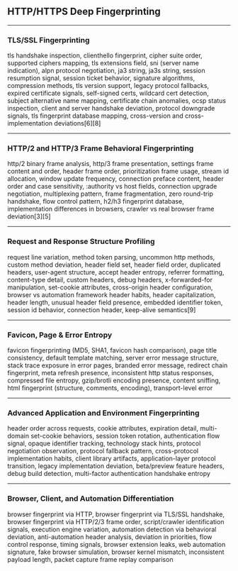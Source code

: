 ## HTTP/HTTPS Deep Fingerprinting

***

### TLS/SSL Fingerprinting

tls handshake inspection, clienthello fingerprint, cipher suite order, supported ciphers mapping, tls extensions field, sni (server name indication), alpn protocol negotiation, ja3 string, ja3s string, session resumption signal, session ticket behavior, signature algorithms, compression methods, tls version support, legacy protocol fallbacks, expired certificate signals, self-signed certs, wildcard cert detection, subject alternative name mapping, certificate chain anomalies, ocsp status inspection, client and server handshake deviation, protocol downgrade signals, tls fingerprint database mapping, cross-version and cross-implementation deviations[6][8]

***

### HTTP/2 and HTTP/3 Frame Behavioral Fingerprinting

http/2 binary frame analysis, http/3 frame presentation, settings frame content and order, header frame order, prioritization frame usage, stream id allocation, window update frequency, connection preface content, header order and case sensitivity, :authority vs host fields, connection upgrade negotiation, multiplexing pattern, frame fragmentation, zero round-trip handshake, flow control pattern, h2/h3 fingerprint database, implementation differences in browsers, crawler vs real browser frame deviation[3][5]

***

### Request and Response Structure Profiling

request line variation, method token parsing, uncommon http methods, custom method deviation, header field set, header field order, duplicated headers, user-agent structure, accept header entropy, referrer formatting, content-type detail, custom headers, debug headers, x-forwarded-for manipulation, set-cookie attributes, cross-origin header configuration, browser vs automation framework header habits, header capitalization, header length, unusual header field presence, embedded identifier token, session id behavior, connection header, keep-alive semantics[9]

***

### Favicon, Page & Error Entropy

favicon fingerprinting (MD5, SHA1, favicon hash comparison), page title consistency, default template matching, server error message structure, stack trace exposure in error pages, branded error message, redirect chain fingerprint, meta refresh presence, inconsistent http status responses, compressed file entropy, gzip/brotli encoding presence, content sniffing, html fingerprint (structure, comments, encoding), transport-level error

***

### Advanced Application and Environment Fingerprinting

header order across requests, cookie attributes, expiration detail, multi-domain set-cookie behaviors, session token rotation, authentication flow signal, opaque identifier tracking, technology stack hints, protocol negotiation observation, protocol fallback pattern, cross-protocol implementation habits, client library artifacts, application-layer protocol transition, legacy implementation deviation, beta/preview feature headers, debug build detection, multi-factor authentication handshake entropy

***

### Browser, Client, and Automation Differentiation

browser fingerprint via HTTP, browser fingerprint via TLS/SSL handshake, browser fingerprint via HTTP/2/3 frame order, script/crawler identification signals, execution engine variation, automation detection via behavioral deviation, anti-automation header analysis, deviation in priorities, flow control response, timing signals, browser extension leaks, web automation signature, fake browser simulation, browser kernel mismatch, inconsistent payload length, packet capture frame replay comparison

